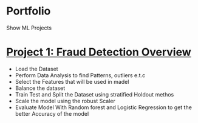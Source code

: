 # Portfolio
Show ML Projects
# [Project 1: Fraud Detection Overview](https://github.com/Samm-OB/Portfolio)
* Load the Dataset
* Perform Data Analysis to find Patterns, outliers e.t.c
* Select the Features that will be used in madel
* Balance the dataset
* Train Test and Split the Dataset using stratified Holdout methos
* Scale the model using the robust Scaler
* Evaluate Model With Random forest and Logistic Regression to get the better Accuracy of the model
